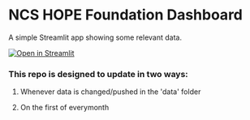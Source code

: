 # NCS HOPE Foundation Dashboard

A simple Streamlit app showing some relevant data.

[![Open in Streamlit](https://static.streamlit.io/badges/streamlit_badge_black_white.svg)](https://thisismainpage.streamlit.app/)

### This repo is designed to update in two ways:

1. Whenever data is changed/pushed in the 'data' folder


2. On the first of everymonth

